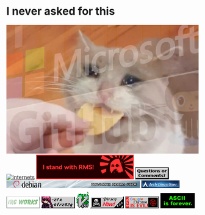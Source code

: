 # I never asked for this
![why](https://raw.githubusercontent.com/Ckath/Ckath/master/msgithub.png)
[![internets](http://internetometer.com/image/47811.png)](http://internetometer.com/give/47811)
[![rms](https://raw.githubusercontent.com/Ckath/Ckath/master/rms.png)](https://rms.sexy)
[![email](https://raw.githubusercontent.com/Ckath/Ckath/master/email.gif)](mailto:ckat@teknik.io)
[![debian](https://raw.githubusercontent.com/Ckath/Ckath/master/debian-user.png)](https://www.debian.org)
[![arch](https://raw.githubusercontent.com/Ckath/Ckath/master/arch.png)](https://archlinux.org)
[![irc](https://raw.githubusercontent.com/Ckath/Ckath/master/ircworks.gif)](https://rizon.net)
[![neko](https://raw.githubusercontent.com/Ckath/Ckath/master/xn-neko-btn.gif)](https://xn--z7x.xn--6frz82g)
[![vim_on_fire](https://raw.githubusercontent.com/Ckath/Ckath/master/vim_on_fire.gif)](https://www.vim.org)
[![piracy](https://raw.githubusercontent.com/Ckath/Ckath/master/piracy.gif)](https://www.youtube.com/watch?v=zsVjCZG4cyI)
[![chrmevil](https://raw.githubusercontent.com/Ckath/Ckath/master/chrmevil.gif)](#)
[![ascii4ever](https://raw.githubusercontent.com/Ckath/Ckath/master/ascii4ever.gif)](http://textfiles.com)
